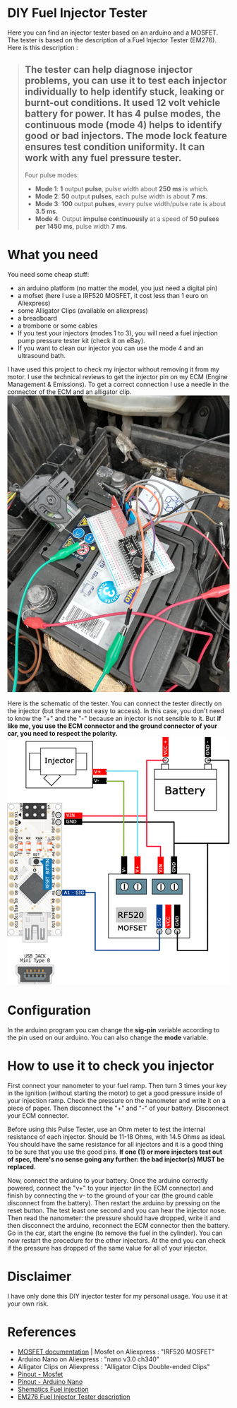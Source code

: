 # DIY Fuel Injector Tester
Here you can find an injector tester based on an arduino and a MOSFET.
The tester is based on the description of a Fuel Injector Tester (EM276).
Here is this description :
>The tester can help diagnose injector problems, you can use it to test each injector individually to help identify stuck, leaking or burnt-out conditions. 
>It used 12 volt vehicle battery for power. 
>It has 4 pulse modes, the continuous mode (mode 4) helps to identify good or bad injectors. 
>The mode lock feature ensures test condition uniformity. 
>It can work with any fuel pressure tester. 
>-----------
>Four pulse modes:
>- **Mode 1**: **1** output **pulse**, pulse width about **250 ms** is which.
>- **Mode 2**: **50** output **pulses**, each pulse width is about **7 ms**.
>- **Mode 3**: **100** output **pulses**, every pulse width/pulse rate is about **3.5 ms**.
>- **Mode 4**: Output **impulse continuously** at a speed of **50 pulses per 1450 ms**, pulse width **7 ms**.


# What you need
You need some cheap stuff:
- an arduino platform (no matter the model, you just need a digital pin) 
- a mofset (here I use a IRF520 MOSFET, it cost less than 1 euro on Aliexpress)
- some Alligator Clips (available on aliexpress)
- a breadboard
- a trombone or some cables
- If you test your injectors (modes 1 to 3), you will need a fuel injection pump pressure tester kit (check it on eBay).
- If you want to clean our injector you can use the mode 4 and an ultrasound bath.

I have used this project to check my injector without removing it from my motor.
I use the technical reviews to get the injector pin on my ECM (Engine Management & Emissions).
To get a correct connection I use a needle in the connector of the ECM and an alligator clip. 
![demo][demo]

Here is the schematic of the tester. You can connect the tester directly on the injector (but there are not easy to access). In this case, you don't need to know the "+" and the "-" because an injector is not sensible to it. But **if like me, you use the ECM connector and the ground connector of your car, you need to respect the polarity.**
![Pinout][poinout]

# Configuration
In the arduino program you can change the **sig-pin** variable according to the pin used on our arduino.
You can also change the **mode** variable.

# How to use it to check you injector
First connect your nanometer to your fuel ramp. Then turn 3 times your key in the ignition (without starting the motor) to get a good pressure inside of your injection ramp.
Check the pressure on the nanometer and write it on a piece of paper.
Then disconnect the "+" and "-" of your battery. Disconnect your ECM connector.

Before using this Pulse Tester, use an Ohm meter to test the internal resistance of each injector. Should be 11-18 Ohms, with 14.5 Ohms as ideal. You should have the same resistance for all injectors and it is a good thing to be sure that you use the good pins.
**If one (1) or more injectors test out of spec, there's no sense going any further: the bad injector(s) MUST be replaced.**

Now, connect the arduino to your battery. Once the arduino correctly powered, connect the "v+" to your injector (in the ECM connector) and finish by connecting the v- to the ground of your car (the ground cable disconnect from the battery).
Then restart the arduino by pressing on the reset button. The test least one second and you can hear the injector nose.
Then read the nanometer: the pressure should have dropped, write it and then disconnect the arduino, reconnect the ECM connector then the battery. Go in the car, start the engine (to remove the fuel in the cylinder).
You can now restart the procedure for the other injectors.
At the end you can check if the pressure has dropped of the same value for all of your injector.



# Disclaimer
I have only done this DIY injector tester for my personal usage. You use it at your own risk.

# References 
- [MOSFET documentation](https://en.wikipedia.org/wiki/MOSFET) |  Mosfet on Aliexpress : "IRF520 MOSFET"
- Arduino Nano on Aliexpress : "nano v3.0 ch340"
- Alligator Clips on Aliexpress : "Alligator Clips Double-ended Clips"
- [Pinout - Mosfet ](https://www.pinterest.co.uk/pin/396527942183351203/)
- [Pinout - Arduino Nano](http://www.pighixxx.com/test/pinouts/boards/nano.pdf)
- [Shematics Fuel injection](http://www.924cup.fr/sour/technique/moteur/MS924/hpfp.gif)
- [EM276 Fuel Injector Tester  description](https://www.amazon.com/all-sun-EM276-Fuel-Injector-Tester/dp/B0126MEK3C)



[poinout]: ./images/pinout.png "Pinout"
[demo]: ./images/demo.jpg "Demo"